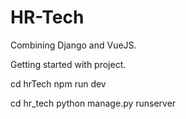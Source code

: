 # HR-Tech
Combining Django and VueJS. 

Getting started with project. 

<!-- start VueJS server -->
cd hrTech 
npm run dev 

<!-- start Django server -->
cd hr_tech 
python manage.py runserver 
